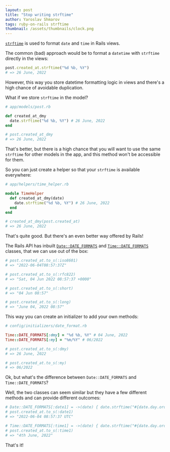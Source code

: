 ```yaml
---
layout: post
title: "Stop writing strftime"
author: Yaroslav Shmarov
tags: ruby-on-rails strftime
thumbnail: /assets/thumbnails/clock.png
---
```


[`strftime`](https://apidock.com/ruby/DateTime/strftime) is used to format `date` and `time` in Rails views.

The common (bad) approach would be to format a `datetime` with `strftime` directly in the views:

```ruby
post.created_at.strftime("%d %b, %Y")
# => 26 June, 2022
```

However, this way you store datetime formatting logic in views and there's a high chance of avoidable duplication.

What if we store `strftime` in the model?

```ruby
# app/models/post.rb

def created_at_dmy
  date.strftime("%d %b, %Y") # 26 June, 2022
end

# post.created_at_dmy
# => 26 June, 2022
```

That's better, but there is a high chance that you will want to use the same `strftime` for other models in the app, and this method won't be accessible for them.

So you can just create a helper so that your `strftime` is available everywhere:


```ruby
# app/helpers/time_helper.rb

module TimeHelper
  def created_at_dmy(date)
    date.strftime("%d %b, %Y") # 26 June, 2022
  end
end

# created_at_dmy(post.created_at)
# => 26 June, 2022
```

That's quite good. But there's an even better way offered by Rails!

The Rails API has inbuilt
[`Date::DATE_FORMATS`](https://edgeapi.rubyonrails.org/classes/Date.html)
and
[`Time::DATE_FORMATS`](https://api.rubyonrails.org/classes/Time.html)
classes, that we can use out of the box:

```ruby
# post.created_at.to_s(:iso8601)
# => "2022-06-04T08:57:37Z"

# post.created_at.to_s(:rfc822)
# => "Sat, 04 Jun 2022 08:57:37 +0000"

# post.created_at.to_s(:short)
# => "04 Jun 08:57"

# post.created_at.to_s(:long)
# => "June 04, 2022 08:57"
```

This way you can create an initializer to add your own methods:

```ruby
# config/initializers/date_format.rb

Time::DATE_FORMATS[:dmy] = "%d %b, %Y" # 04 June, 2022
Time::DATE_FORMATS[:my] = "%m/%Y" # 06/2022

# post.created_at.to_s(:dmy)
# => 26 June, 2022

# post.created_at.to_s(:my)
# => 06/2022
```

Ok, but what's the difference between `Date::DATE_FORMATS` and `Time::DATE_FORMATS`?

Well, the two classes can seem similar but they have a few different methods and can provide different outcomes:

```ruby
# Date::DATE_FORMATS[:date1] = ->(date) { date.strftime("#{date.day.ordinalize} %B, %Y") }
# post.created_at.to_s(:date1)
# => "2022-06-04 08:57:37 UTC"

# Time::DATE_FORMATS[:time1] = ->(date) { date.strftime("#{date.day.ordinalize} %B, %Y") }
# post.created_at.to_s(:time1)
# => "4th June, 2022"
```

That's it!